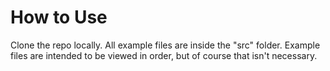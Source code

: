 # How to Use
Clone the repo locally.  All example files are inside the "src" folder.  Example files are intended to be viewed in order, but of course that isn't necessary.
